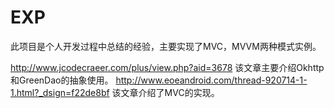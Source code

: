 # EXP
此项目是个人开发过程中总结的经验，主要实现了MVC，MVVM两种模式实例。

http://www.jcodecraeer.com/plus/view.php?aid=3678 
该文章主要介绍Okhttp和GreenDao的抽象使用。
http://www.eoeandroid.com/thread-920714-1-1.html?_dsign=f22de8bf
该文章介绍了MVC的实现。
